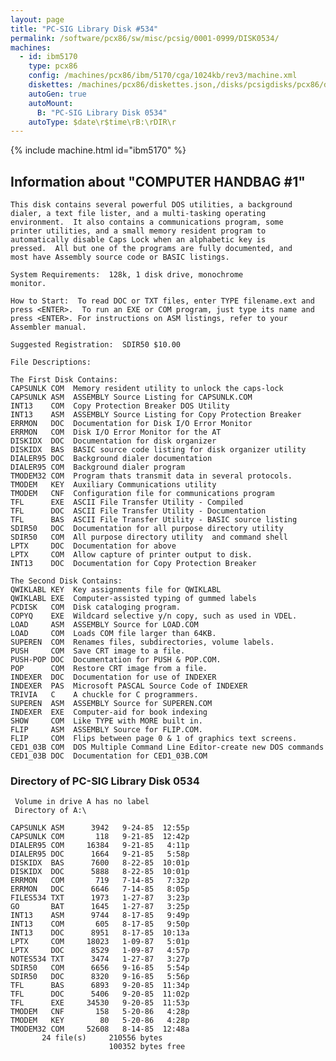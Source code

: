 ```yaml
---
layout: page
title: "PC-SIG Library Disk #534"
permalink: /software/pcx86/sw/misc/pcsig/0001-0999/DISK0534/
machines:
  - id: ibm5170
    type: pcx86
    config: /machines/pcx86/ibm/5170/cga/1024kb/rev3/machine.xml
    diskettes: /machines/pcx86/diskettes.json,/disks/pcsigdisks/pcx86/diskettes.json
    autoGen: true
    autoMount:
      B: "PC-SIG Library Disk 0534"
    autoType: $date\r$time\rB:\rDIR\r
---
```


{% include machine.html id="ibm5170" %}

## Information about "COMPUTER HANDBAG #1"

    This disk contains several powerful DOS utilities, a background
    dialer, a text file lister, and a multi-tasking operating
    environment.  It also contains a communications program, some
    printer utilities, and a small memory resident program to
    automatically disable Caps Lock when an alphabetic key is
    pressed.  All but one of the programs are fully documented, and
    most have Assembly source code or BASIC listings.
    
    System Requirements:  128k, 1 disk drive, monochrome
    monitor.
    
    How to Start:  To read DOC or TXT files, enter TYPE filename.ext and
    press <ENTER>.  To run an EXE or COM program, just type its name and
    press <ENTER>. For instructions on ASM listings, refer to your
    Assembler manual.
    
    Suggested Registration:  SDIR50 $10.00
    
    File Descriptions:
    
    The First Disk Contains:
    CAPSUNLK COM  Memory resident utility to unlock the caps-lock
    CAPSUNLK ASM  ASSEMBLY Source Listing for CAPSUNLK.COM
    INT13    COM  Copy Protection Breaker DOS Utility
    INT13    ASM  ASSEMBLY Source Listing for Copy Protection Breaker
    ERRMON   DOC  Documentation for Disk I/O Error Monitor
    ERRMON   COM  Disk I/O Error Monitor for the AT
    DISKIDX  DOC  Documentation for disk organizer
    DISKIDX  BAS  BASIC source code listing for disk organizer utility
    DIALER95 DOC  Background dialer documentation
    DIALER95 COM  Background dialer program
    TMODEM32 COM  Program thats transmit data in several protocols.
    TMODEM   KEY  Auxiliary Communications utility
    TMODEM   CNF  Configuration file for communications program
    TFL      EXE  ASCII File Transfer Utility - Compiled
    TFL      DOC  ASCII File Transfer Utility - Documentation
    TFL      BAS  ASCII File Transfer Utility - BASIC source listing
    SDIR50   DOC  Documentation for all purpose directory utility
    SDIR50   COM  All purpose directory utility  and command shell
    LPTX     DOC  Documentation for above
    LPTX     COM  Allow capture of printer output to disk.
    INT13    DOC  Documentation for Copy Protection Breaker
    
    The Second Disk Contains:
    QWIKLABL KEY  Key assignments file for QWIKLABL
    QWIKLABL EXE  Computer-assisted typing of gummed labels
    PCDISK   COM  Disk cataloging program.
    COPYQ    EXE  Wildcard selective y/n copy, such as used in VDEL.
    LOAD     ASM  ASSEMBLY Source for LOAD.COM
    LOAD     COM  Loads COM file larger than 64KB.
    SUPEREN  COM  Renames files, subdirectories, volume labels.
    PUSH     COM  Save CRT image to a file.
    PUSH-POP DOC  Documentation for PUSH & POP.COM.
    POP      COM  Restore CRT image from a file.
    INDEXER  DOC  Documentation for use of INDEXER
    INDEXER  PAS  Microsoft PASCAL Source Code of INDEXER
    TRIVIA   C    A chuckle for C programmers.
    SUPEREN  ASM  ASSEMBLY Source for SUPEREN.COM
    INDEXER  EXE  Computer-aid for book indexing
    SHOW     COM  Like TYPE with MORE built in.
    FLIP     ASM  ASSEMBLY Source for FLIP.COM.
    FLIP     COM  Flips between page 0 & 1 of graphics text screens.
    CED1_03B COM  DOS Multiple Command Line Editor-create new DOS commands
    CED1_03B DOC  Documentation for CED1_03B.COM

### Directory of PC-SIG Library Disk 0534

     Volume in drive A has no label
     Directory of A:\

    CAPSUNLK ASM      3942   9-24-85  12:55p
    CAPSUNLK COM       118   9-21-85  12:42p
    DIALER95 COM     16384   9-21-85   4:11p
    DIALER95 DOC      1664   9-21-85   5:58p
    DISKIDX  BAS      7600   8-22-85  10:01p
    DISKIDX  DOC      5888   8-22-85  10:01p
    ERRMON   COM       719   7-14-85   7:32p
    ERRMON   DOC      6646   7-14-85   8:05p
    FILES534 TXT      1973   1-27-87   3:23p
    GO       BAT      1645   1-27-87   3:25p
    INT13    ASM      9744   8-17-85   9:49p
    INT13    COM       605   8-17-85   9:50p
    INT13    DOC      8951   8-17-85  10:13a
    LPTX     COM     18023   1-09-87   5:01p
    LPTX     DOC      8529   1-09-87   4:57p
    NOTES534 TXT      3474   1-27-87   3:27p
    SDIR50   COM      6656   9-16-85   5:54p
    SDIR50   DOC      8320   9-16-85   5:56p
    TFL      BAS      6893   9-20-85  11:34p
    TFL      DOC      5406   9-20-85  11:02p
    TFL      EXE     34530   9-20-85  11:53p
    TMODEM   CNF       158   5-20-86   4:28p
    TMODEM   KEY        80   5-20-86   4:28p
    TMODEM32 COM     52608   8-14-85  12:48a
           24 file(s)     210556 bytes
                          100352 bytes free

